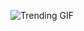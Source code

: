 ![Trending GIF](https://media3.giphy.com/media/v1.Y2lkPThiYjIxNzcyb2lhNzdicDU2czRmMDFia2txZWd6b2VjeTB2bHdwNnNmN3BnYzhjZSZlcD12MV9naWZzX3NlYXJjaCZjdD1n/2jMtpIi8mhE8ctiMtK/giphy.gif)

